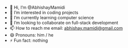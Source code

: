 - 👋 Hi, I’m @AbhishayMamidi
- 👀 I’m interested in coding projects
- 🌱 I’m currently learning computer science
- 💞️ I’m looking to collaborate on full-stack development
- 📫 How to reach me email: abhishay.mamidi@gmail.com
- 😄 Pronouns: him / he
- ⚡ Fun fact: nothing

<!---
AbhishayMamidi/AbhishayMamidi is a ✨ special ✨ repository because its `README.md` (this file) appears on your GitHub profile.
You can click the Preview link to take a look at your changes.
--->
